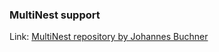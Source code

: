 ### MultiNest support

Link: [MultiNest repository by Johannes Buchner](https://github.com/JohannesBuchner/MultiNest)